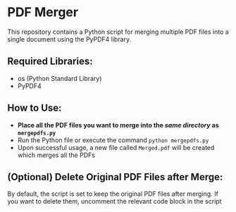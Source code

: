 # PDF Merger
This repository contains a Python script for merging multiple PDF files into a single document using the PyPDF4 library.

## Required Libraries:
- os (Python Standard Library)
- PyPDF4

## How to Use:
- **Place all the PDF files you want to merge into the _same directory_ as `mergepdfs.py`**
- Run the Python file or execute the command `python mergepdfs.py`
- Upon successful usage, a new file called `Merged.pdf` will be created which merges all the PDFs


## (Optional) Delete Original PDF Files after Merge:
By default, the script is set to keep the original PDF files after merging. If you want to delete them, uncomment the relevant code block in the script
